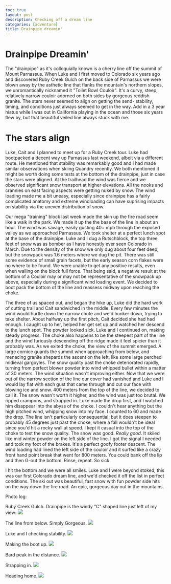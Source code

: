 ```yaml
---
toc: true
layout: post
description: Checking off a dream line
categories: [adventure]
title: Drainpipe dreamin'
---
```


# Drainpipe Dreamin'

The "drainpipe" as it's colloquially known is a cherry line off the summit of Mount Parnassus. When Luke and I first moved to Colorado six years ago and discovered Ruby Creek Gulch on the back side of Parnassus we were blown away by the asthetic line that flanks the mountain's northern slopes, we unromantically nicknamed it "Toilet Bowl Couloir". It's a curvy, steep, relatively narrow couloir adorned on both sides by gorgeous reddish granite. The stars never seemed to align on getting the send- stability, timing, and conditions just always seemed to get in the way. Add in a 3 year hiatus while I was out in California playing in the ocean and those six years flew by, but that beautiful veiled line always stuck with me.

# The stars align

Luke, Cait and I planned to meet up for a Ruby Creek tour. Luke had bootpacked a decent way up Parnassus last weekend, albeit via a different route. He mentioned that stability was remarkably good and I had made similar observations when skiing Quandry recently. We both mentioned it might be worth doing some tests at the bottom of the drainpipe, just in case the stars were aligned. At the trailhead the wind was fierce and we observed significant snow transport at higher elevations. All the nooks and crannies on east facing aspects were getting nuked by snow. The wind loading made me a bit uneasy, especially since drainpipe has a fairly complicated anatomy and extreme windloading can have suprising impacts on stability via the uneven distribution of snow.

Our mega "training" block last week made the skin up the fire road seem like a walk in the park. We made it up the the base of the line in about an hour. The wind was savage, easily gusting 40+ mph through the exposed valley as we approached Parnassus. We took shelter at a perfect lunch spot at the base of the drainpipe. Luke and I dug a Rutschblock, the top three feet of snow was as bomber as I have honestly ever seen Colorado in March. Due to the density of the snow we only dug about four feet deep, but the snowpack was 1.6 meters where we dug the pit. There was still some evidence of small grain facets, but the early season corn flakes were no where to be found. We were unable to get any positive results, even when wailing on the block full force. That being said, a negative result at the bottom of a Couloir may or may not be representative of the snowpack up above, especially during a significant wind loading event. We decided to boot pack the bottom of the line and reassess midway upon reaching the choke.

The three of us spaced out, and began the hike up, Luke did the hard work of cutting trail and Cait sandwiched in the middle. Every few minutes the wind would hurtle down the narrow chute and we'd hunker down, trying to take shelter. About halfway up the first pitch, Cait decided she had had enough. I caught up to her, helped her get set up and watched her descend to the lunch spot. The powder looked sick. Luke and I continued on, making steady progress. The choke also happens to be the steepest part of the line and the wind furiously descending off the ridge made it feel spicier than it probably was. As we exited the choke, the view of the summit emerged. A large cornice guards the summit when approaching from below, and menacing granite shepards the ascent on the left, like some large perched midieval gargoyles. The snow quality past the choke deteriorated rapidly, turning from perfect blower powder into wind whipped bullet within a matter of 30 meters. The wind situation wasn't improving either. Now that we were out of the narrow section of the line our cover had vanished and Luke and I would lay flat with each gust that came through and cut our face with blowing ice and snow. 400 meters from the top of the line, we decided to call it. The snow wasn't worth it higher, and the wind was just too brutal. We ripped crampons, and strapped in. Luke made the drop first, and I watched him disappear into the abyss of the choke. I couldn't hear anything but the high pitched wind, whipping snow into my face. I counted to 60 and made the drop. The line isn't particularly consequential, but it does steepen to probably 45 degrees just past the choke, where a fall wouldn't be ideal since you'd hit a rocky wall at speed. I kept it casual into the top of the choke to test the snow quality. The snow was good. _Really good_. It skiied like mid winter powder on the left side of the line. I got the signal I needed and took my foot of the brakes. It's a perfect goofy footer descent. The wind loading had lined the left side of the couloir and it surfed like a crazy front hand point break that went for 800 meters. You could bank off the lip and then G-out the bottom. Rinse, repeat. So sick. 

I hit the bottom and we were all smiles. Luke and I were beyond stoked, this was our first Colorado dream line, and we'd checked it off the list in perfect conditions. The ski out was beautiful, fast snow with fun powder side hits on the way down the fire road. An epic, gorgeous day out in the mountains.

Photo log:

Ruby Creek Gulch. Drainpipe is the windy "C" shaped line just left of my view:
![]({{site.baseurl}}/images/20210328-looking-up.JPG)

The line from below. Simply Gorgeous.
![]({{site.baseurl}}/images/20210328-the-line.JPG)

Luke and I checking stability.
![]({{site.baseurl}}/images/20210328-snowpit.JPG)

Making the boot up.
![]({{site.baseurl}}/images/20210328-booting-up.JPG)

Bard peak in the distance.
![]({{site.baseurl}}/images/20210328-bard.JPG)

Strapping in.
![]({{site.baseurl}}/images/20210328-dropping-in.JPG)

Heading home.
![]({{site.baseurl}}/images/20210328-heading-home.JPG)
